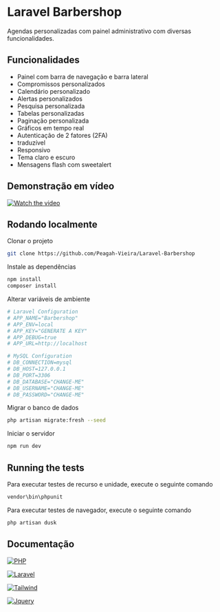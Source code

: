 # Laravel Barbershop

Agendas personalizadas com painel administrativo com diversas funcionalidades.

## Funcionalidades

- Painel com barra de navegação e barra lateral
- Compromissos personalizados
- Calendário personalizado
- Alertas personalizados
- Pesquisa personalizada
- Tabelas personalizadas
- Paginação personalizada
- Gráficos em tempo real
- Autenticação de 2 fatores (2FA)
- traduzível
- Responsivo
- Tema claro e escuro
- Mensagens flash com sweetalert

## Demonstração em vídeo

[![Watch the video](https://gcdnb.pbrd.co/images/0wvz7rsCv1g4.png?o=1)](https://www.youtube.com/watch?v=hwnjnKsOFYg)

## Rodando localmente

Clonar o projeto

```bash
git clone https://github.com/Peagah-Vieira/Laravel-Barbershop
```

Instale as dependências

```bash
npm install 
composer install
```

Alterar variáveis ​​de ambiente

```bash
# Laravel Configuration
# APP_NAME="Barbershop"
# APP_ENV=local
# APP_KEY="GENERATE A KEY"
# APP_DEBUG=true
# APP_URL=http://localhost

# MySQL Configuration
# DB_CONNECTION=mysql
# DB_HOST=127.0.0.1
# DB_PORT=3306
# DB_DATABASE="CHANGE-ME"
# DB_USERNAME="CHANGE-ME"
# DB_PASSWORD="CHANGE-ME"
```

Migrar o banco de dados

```bash
php artisan migrate:fresh --seed
```

Iniciar o servidor

```bash
npm run dev
```

## Running the tests

Para executar testes de recurso e unidade, execute o seguinte comando

```bash
vendor\bin\phpunit
```

Para executar testes de navegador, execute o seguinte comando

```bash
php artisan dusk
```

## Documentação

[![PHP](https://img.shields.io/badge/PHP-777BB4?style=for-the-badge&logo=php&logoColor=white)](https://www.php.net)

[![Laravel](https://img.shields.io/badge/Laravel-FF2D20?style=for-the-badge&logo=laravel&logoColor=white)](https://laravel.com)

[![Tailwind](https://img.shields.io/badge/Tailwind_CSS-38B2AC?style=for-the-badge&logo=tailwind-css&logoColor=white)](https://tailwindcss.com)

[![Jquery](	https://img.shields.io/badge/jQuery-0769AD?style=for-the-badge&logo=jquery&logoColor=white)](https://jquery.com)